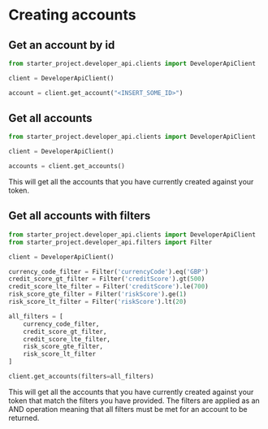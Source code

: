 # Creating accounts

## Get an account by id
```python
from starter_project.developer_api.clients import DeveloperApiClient

client = DeveloperApiClient()

account = client.get_account("<INSERT_SOME_ID>")
```

## Get all accounts
```python
from starter_project.developer_api.clients import DeveloperApiClient

client = DeveloperApiClient()

accounts = client.get_accounts()
```

This will get all the accounts that you have currently created against your token.

## Get all accounts with filters
```python
from starter_project.developer_api.clients import DeveloperApiClient
from starter_project.developer_api.filters import Filter

client = DeveloperApiClient()

currency_code_filter = Filter('currencyCode').eq('GBP')
credit_score_gt_filter = Filter('creditScore').gt(500)
credit_score_lte_filter = Filter('creditScore').le(700)
risk_score_gte_filter = Filter('riskScore').ge(1)
risk_score_lt_filter = Filter('riskScore').lt(20)

all_filters = [
    currency_code_filter, 
    credit_score_gt_filter, 
    credit_score_lte_filter, 
    risk_score_gte_filter, 
    risk_score_lt_filter
]

client.get_accounts(filters=all_filters)
```

This will get all the accounts that you have currently created against your token that match the filters you have provided.
The filters are applied as an AND operation meaning that all filters must be met for an account to be returned.
